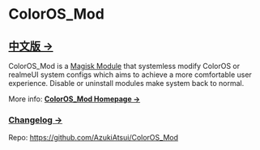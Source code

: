 # ColorOS_Mod

## [中文版 &rarr;](https://github.com/AzukiAtsui/ColorOS_Mod/blob/main/README.md)

ColorOS_Mod is a [Magisk Module](https://topjohnwu.github.io/magisk/guides.html#magisk-modules) that systemless modify ColorOS or realmeUI system configs which aims to achieve a more comfortable user experience. Disable or uninstall modules make system back to normal.

More info: [**ColorOS_Mod Homepage &rarr;**](https://azukiatsui.github.io/2022/09/25/ColorOS_Mod-en/)

### [Changelog &rarr;](https://azukiatsui.github.io/ColorOS_Mod/release/changelog/)

Repo: https://github.com/AzukiAtsui/ColorOS_Mod

